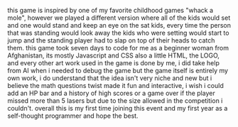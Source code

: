 this game is inspired by one of my favorite childhood games "whack a mole", however we played a different version where all of the kids would set and one would stand and keep an eye on the sat kids, every time the person that was standing would look away the kids who were setting would start to jump and the standing player had to slap on top of their heads to catch them.
this game took seven days to code for me as a beginner woman from Afghanistan, its mostly Javascript and CSS also a little HTML, the LOGO, and every other art work used in the game is done by me, i did take help from AI when i needed to debug the game but the game itself is entirely my own work, i do understand that the idea isn't very niche and new but i believe the math questions twist made it fun and interactive, i wish i could add an HP bar and a history of high scores or a game over if the player missed more than 5 lasers but due to the size allowed in the competition i couldn't.
overall this is my first time joining this event and my first year as a self-thought programmer and hope the best.